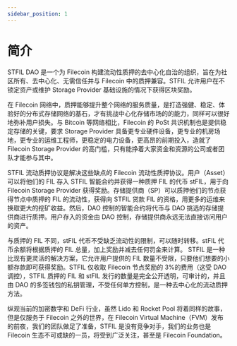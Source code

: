 ```yaml
---
sidebar_position: 1
---
```


# 简介

STFIL DAO 是一个为 Filecoin 构建流动性质押的去中心化自治的组织，旨在为社区所有、去中心化、无需信任并与 Filecoin 中的质押兼容。STFIL 允许用户在不锁定资产或维护 Storage Provider 基础设施的情况下获得区块奖励。

在 Filecoin 网络中，质押能够提升整个网络的服务质量，是打造强健、稳定、体验好的分布式存储网络的基石，才有挑战中心化存储市场的的能力，同样可以很好地弥补用户损失。与 Bitcoin 等网络相比，Filecoin 的 PoSt 共识机制也是提供稳定存储的关键，要求 Storage Provider 具备更专业硬件设备，更专业的机房场地，更专业的运维工程师，更稳定的电力设备，更高昂的前期投入，造就了 Filecoin Storage Provider 的高门槛，只有能挣着大家资金和资源的公司或者团队才能参与其中。

STFIL 流动质押协议是解决这些缺点的 Filecoin 流动性质押协议。用户（Asset）可以将他们的 FIL 存入 STFIL 智能合约并获得一种质押 FIL 的代币 stFIL，用于向 Filecoin Storage Provider 获得奖励。存储提供商（SP）可以质押他们的节点获得节点中质押的 FIL 的流动性，获得向 STFIL 贷款 FIL 的资格，用更多的运维来换取更大的挖矿收益。然后，DAO 控制的智能合约将代币与 DAO 挑选的存储提供商进行质押。用户存入的资金由 DAO 控制，存储提供商永远无法直接访问用户的资产。

与质押的 FIL 不同，stFIL 代币不受缺乏流动性的限制，可以随时转移。stFIL 代币余额将根据质押的 FIL 总量，加上奖励并减去任何罚金来计算。
STFIL 是一种比现有更灵活的解决方案，它允许用户提供的 FIL 数量不受限，只要他们想要的小额存款即可获得奖励。STFIL 仅收取 Filecoin 节点奖励的 3%的费用（这受 DAO 调控），STFIL 质押的 FIL 和 stFIL 发行的数量是完全公开透明，可审计的，并且由 DAO 的多签钱包的私钥管理，不受任何单方控制，是一种去中心化的流动质押方法。

纵观当前的加密数字和 DeFi 行业，虽然 Lido 和 Rocket Pool 将着同样的故事，但是仅服务于 Filecoin 之外的世界，在 Filecoin Virtual Machine（FVM）发布的前夜，我们的团队做足了准备，STFIL 是没有竞争对手，我们的业务也是 Filecoin 生态不可或缺的一员，将受到广泛关注，甚至是 Filecoin Foundation。